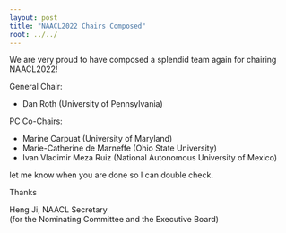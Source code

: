 ```yaml
---
layout: post
title: "NAACL2022 Chairs Composed"
root: ../../
---
```

We are very proud to have composed a splendid team again for chairing NAACL2022!

General Chair:
- Dan Roth (University of Pennsylvania)

PC Co-Chairs:
- Marine Carpuat (University of Maryland)
- Marie-Catherine de Marneffe (Ohio State University)
- Ivan Vladimir Meza Ruiz (National Autonomous University of Mexico)

let me know when you are done so I can double check.

Thanks

Heng Ji, NAACL Secretary  
(for the Nominating Committee and the Executive Board)
